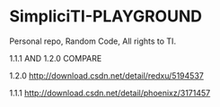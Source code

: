 SimpliciTI-PLAYGROUND
=====================
Personal repo, Random Code, All rights to TI.

1.1.1 AND 1.2.0 COMPARE


1.2.0
http://download.csdn.net/detail/redxu/5194537

1.1.1
http://download.csdn.net/detail/phoenixz/3171457
